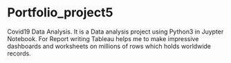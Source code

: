 # Portfolio_project5
Covid19 Data Analysis.
It is a Data analysis project using Python3 in Juypter Notebook. 
For Report writing Tableau helps me to make impressive dashboards and worksheets on millions of rows which holds worldwide records.
